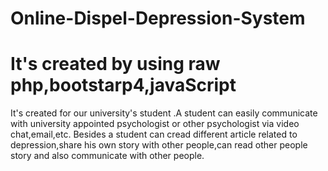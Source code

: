 # Online-Dispel-Depression-System
# It's created by using raw php,bootstarp4,javaScript

It's created for our university's  student .A student can easily communicate with university appointed psychologist or other psychologist via video chat,email,etc.
Besides a student can cread different article related to depression,share his own story with other people,can read other people story and also communicate with other people.
